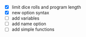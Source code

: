 * [X] limit dice rolls and program length
* [X] new option syntax
* [ ] add variables
* [ ] add name option
* [ ] add simple functions